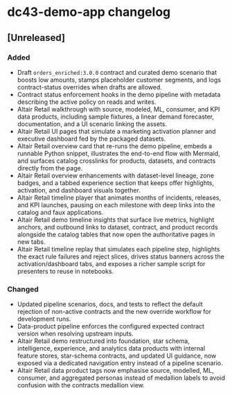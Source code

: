 # dc43-demo-app changelog

## [Unreleased]
### Added
- Draft `orders_enriched:3.0.0` contract and curated demo scenario that boosts low amounts,
  stamps placeholder customer segments, and logs contract-status overrides when drafts are allowed.
- Contract status enforcement hooks in the demo pipeline with metadata describing the active policy
  on reads and writes.
- Altair Retail walkthrough with source, modeled, ML, consumer, and KPI data products, including
  sample fixtures, a linear demand forecaster, documentation, and a UI scenario linking the assets.
- Altair Retail UI pages that simulate a marketing activation planner and executive dashboard fed
  by the packaged datasets.
- Altair Retail overview card that re-runs the demo pipeline, embeds a runnable Python snippet,
  illustrates the end-to-end flow with Mermaid, and surfaces catalog crosslinks for products,
  datasets, and contracts directly from the page.
- Altair Retail overview enhancements with dataset-level lineage, zone badges, and a tabbed
  experience section that keeps offer highlights, activation, and dashboard visuals together.
- Altair Retail timeline player that animates months of incidents, releases, and KPI launches,
  pausing on each milestone with deep links into the catalog and faux applications.
- Altair Retail demo timeline insights that surface live metrics, highlight anchors, and
  outbound links to dataset, contract, and product records alongside the catalog tables that
  now open the authoritative pages in new tabs.
- Altair Retail timeline replay that simulates each pipeline step, highlights the exact rule
  failures and reject slices, drives status banners across the activation/dashboard tabs, and
  exposes a richer sample script for presenters to reuse in notebooks.

### Changed
- Updated pipeline scenarios, docs, and tests to reflect the default rejection of non-active
  contracts and the new override workflow for development runs.
- Data-product pipeline enforces the configured expected contract version when resolving
  upstream inputs.
- Altair Retail demo restructured into foundation, star schema, intelligence, experience, and
  analytics data products with internal feature stores, star-schema contracts, and updated UI
  guidance, now exposed via a dedicated navigation entry instead of a pipeline scenario.
- Altair Retail data product tags now emphasise source, modelled, ML, consumer, and aggregated
  personas instead of medallion labels to avoid confusion with the contracts medallion view.
